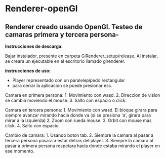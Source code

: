 # Renderer-openGl
## Renderer creado usando OpenGl. Testeo de camaras primera y tercera persona-

**Instrucciones de descarga:**

Bajar instalador, presente en carpeta GlRenderer_setup/release. Al instalar, se creara un ejecutable en el escritorio llamado glrenderer.


**instrucciones de uso:**

* Player representado con un paralelepipedo rectangular
* para cerrar la aplicacion se puede presionar esc.

Camara en primera persona:
	1. Movimiento con wasd.
	2. Direccion de vision se cambia moviendo el mouse.
	3. Salto con espacio o click.

Camara en tercera persona:
	1. Movimiento con wasd. El bloque girara para siempre avanzar mirando hacia donde va (si se presiona 'a', girara para mirar a la izquierda)
	2. Zoom con rueda mouse.
	3. Orbit con mouse mas click.
	4. Salto con espacio

Cambio de camara:
	1. Usando boton tab.
	2. Siempre la camara al pasar a tercera persona pasara a estar detras del player.
	3. Siempre la camara al pasar a primera persona respetara hacia donde estaba mirando el player en ese momento.

